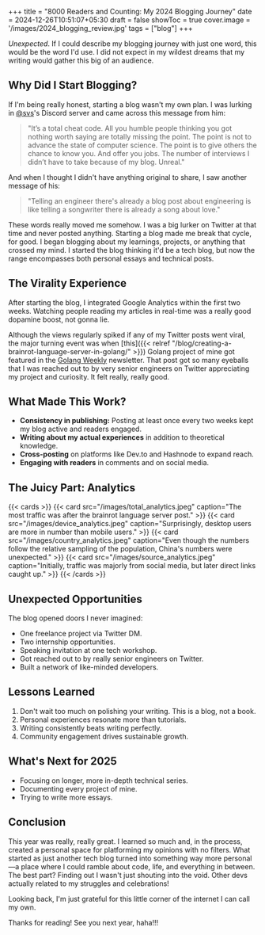 +++
title = "8000 Readers and Counting: My 2024 Blogging Journey"
date = 2024-12-26T10:51:07+05:30
draft = false
showToc = true
cover.image = '/images/2024_blogging_review.jpg'
tags = ["blog"]
+++

_Unexpected_. If I could describe my blogging journey with just one word, this would be the word I'd use. I did not expect in my wildest dreams that my writing would gather this big of an audience.

## Why Did I Start Blogging?

If I'm being really honest, starting a blog wasn't my own plan. I was lurking in [@svs](https://x.com/_svs_)'s Discord server and came across this message from him:

> "It’s a total cheat code. All you humble people thinking you got nothing worth saying are totally missing the point. The point is not to advance the state of computer science. The point is to give others the chance to know you. And offer you jobs. The number of interviews I didn’t have to take because of my blog. Unreal."

And when I thought I didn't have anything original to share, I saw another message of his:

> "Telling an engineer there's already a blog post about engineering is like telling a songwriter there is already a song about love."

These words really moved me somehow. I was a big lurker on Twitter at that time and never posted anything. Starting a blog made me break that cycle, for good. I began blogging about my learnings, projects, or anything that crossed my mind. I started the blog thinking it'd be a tech blog, but now the range encompasses both personal essays and technical posts.

## The Virality Experience

After starting the blog, I integrated Google Analytics within the first two weeks. Watching people reading my articles in real-time was a really good dopamine boost, not gonna lie.

Although the views regularly spiked if any of my Twitter posts went viral, the major turning event was when [this]({{< relref "/blog/creating-a-brainrot-language-server-in-golang/" >}}) Golang project of mine got featured in the [Golang Weekly](https://golangweekly.com/) newsletter. That post got so many eyeballs that I was reached out to by very senior engineers on Twitter appreciating my project and curiosity. It felt really, really good.

## What Made This Work?

- **Consistency in publishing:** Posting at least once every two weeks kept my blog active and readers engaged.
- **Writing about my actual experiences** in addition to theoretical knowledge.
- **Cross-posting** on platforms like Dev.to and Hashnode to expand reach.
- **Engaging with readers** in comments and on social media.

## The Juicy Part: Analytics

{{< cards >}}
{{< card src="/images/total_analytics.jpeg"  caption="The most traffic was after the brainrot language server post." >}}
{{< card src="/images/device_analytics.jpeg"  caption="Surprisingly, desktop users are more in number than mobile users." >}}
{{< card src="/images/country_analytics.jpeg"  caption="Even though the numbers follow the relative sampling of the population, China's numbers were unexpected." >}}
{{< card src="/images/source_analytics.jpeg"  caption="Initially, traffic was majorly from social media, but later direct links caught up." >}}
{{< /cards >}}

## Unexpected Opportunities

The blog opened doors I never imagined:

- One freelance project via Twitter DM.
- Two internship opportunities.
- Speaking invitation at one tech workshop.
- Got reached out to by really senior engineers on Twitter.
- Built a network of like-minded developers.

## Lessons Learned

1. Don't wait too much on polishing your writing. This is a blog, not a book.
2. Personal experiences resonate more than tutorials.
3. Writing consistently beats writing perfectly.
4. Community engagement drives sustainable growth.

## What's Next for 2025

- Focusing on longer, more in-depth technical series.
- Documenting every project of mine.
- Trying to write more essays.

## Conclusion

This year was really, really great. I learned so much and, in the process, created a personal space for platforming my opinions with no filters. What started as just another tech blog turned into something way more personal—a place where I could ramble about code, life, and everything in between. The best part? Finding out I wasn't just shouting into the void. Other devs actually related to my struggles and celebrations!

Looking back, I'm just grateful for this little corner of the internet I can call my own.

Thanks for reading! See you next year, haha!!!
